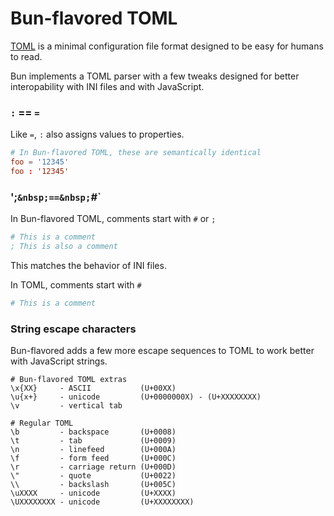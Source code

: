 # Bun-flavored TOML

[TOML](https://toml.io/) is a minimal configuration file format designed to be easy for humans to read.

Bun implements a TOML parser with a few tweaks designed for better interopability with INI files and with JavaScript.

### `:` == `=`

Like `=`, `:` also assigns values to properties.

```toml
# In Bun-flavored TOML, these are semantically identical
foo = '12345'
foo : '12345'
```

### ';`&nbsp;==&nbsp;`#`

In Bun-flavored TOML, comments start with `#` or `;`

```ini
# This is a comment
; This is also a comment
```

This matches the behavior of INI files.

In TOML, comments start with `#`

```toml
# This is a comment
```

### String escape characters

Bun-flavored adds a few more escape sequences to TOML to work better with JavaScript strings.

```
# Bun-flavored TOML extras
\x{XX}     - ASCII           (U+00XX)
\u{x+}     - unicode         (U+0000000X) - (U+XXXXXXXX)
\v         - vertical tab

# Regular TOML
\b         - backspace       (U+0008)
\t         - tab             (U+0009)
\n         - linefeed        (U+000A)
\f         - form feed       (U+000C)
\r         - carriage return (U+000D)
\"         - quote           (U+0022)
\\         - backslash       (U+005C)
\uXXXX     - unicode         (U+XXXX)
\UXXXXXXXX - unicode         (U+XXXXXXXX)
```
